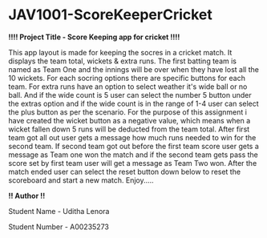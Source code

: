 # JAV1001-ScoreKeeperCricket

**!!!! Project Title - Score Keeping app for cricket !!!!**

This app layout is made for keeping the socres in a cricket match. It displays the team total, wickets & extra runs. The first batting team is named as Team One and the innings will be over when they have lost all the 10 wickets. For each socring options there are specific buttons for each team. For extra runs have an option to select weather it's wide ball or no ball. And if the wide count is 5 user can select the number 5 button under the extras option and if the wide count is in the range of 1-4 user can select the plus button as per the scenario. For the purpose of this assignment i have created the wicket button as a negative value, which means when a wicket fallen down 5 runs will be deducted from the team total. After first team got all out user gets a message how much runs needed to win for the second team. If second team got out before the first team score user gets a message as Team one won the match  and if the second team gets pass the score set by first team user will get a message as Team Two won. 
After the match ended user can select the reset button down below to reset the scoreboard and start a new match.
Enjoy.....

**!! Author !!**

Student Name - Uditha Lenora

Student Number - A00235273
